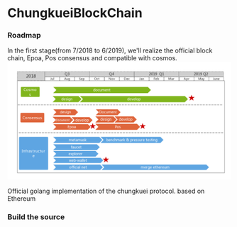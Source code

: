 # ChungkueiBlockChain 

### Roadmap
In the first stage(from 7/2018 to 6/2019), we'll realize the official block chain, Epoa, Pos consensus and compatible with cosmos.
![image](https://github.com/ChungkueiBlock/chungkueiBlockChain/blob/master/ChungkueiBlock%20roadmap.jpg)

Official golang implementation of the chungkuei protocol. based on Ethereum

### Build the source


